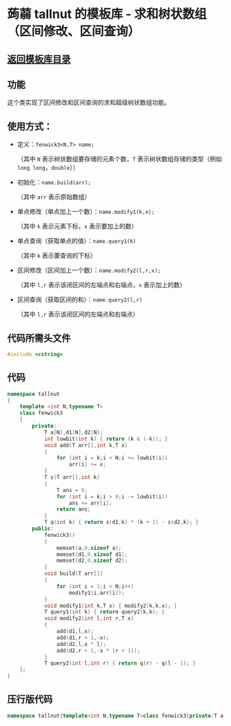 # 蒟蒻 tallnut 的模板库 - 求和树状数组（区间修改、区间查询）

## [返回模板库目录](https://tallnutliu.github.io/My-Blog/2025/02/15/My-Templates-(Chinese-version).html)

## 功能
这个类实现了区间修改和区间查询的求和超级树状数组功能。

## 使用方式：
- 定义：`fenwick3<N,T> name;`
  
  （其中 `N` 表示树状数组要存储的元素个数，`T` 表示树状数组存储的类型（例如 `long long`，`double`））
  
- 初始化：`name.build(arr);`
  
  （其中 `arr` 表示原始数组）
  
- 单点修改（单点加上一个数）：`name.modify1(k,x);`
  
  （其中 `k` 表示元素下标，`x` 表示要加上的数）
  
- 单点查询（获取单点的值）：`name.query1(k)`

  （其中 `k` 表示要查询的下标）
  
- 区间修改（区间加上一个数）：`name.modify2(l,r,x);`
  
  （其中 `l,r` 表示该闭区间的左端点和右端点，`x` 表示加上的数）
  
- 区间查询（获取区间的和）：`name.query2(l,r)`
  
  （其中 `l,r` 表示该闭区间的左端点和右端点）

## 代码所需头文件
```cpp
#include <cstring>
```

## 代码
```cpp
namespace tallnut
{
	template <int N,typename T>
	class fenwick3
	{
		private:
			T a[N],d1[N],d2[N];
			int lowbit(int k) { return (k & (-k)); }
			void add(T arr[],int k,T x)
			{
				for (int i = k;i < N;i += lowbit(i))
					arr[i] += x;
			}
			T s(T arr[],int k)
			{
				T ans = 0;
				for (int i = k;i > 0;i -= lowbit(i))
					ans += arr[i];
				return ans;
			}
			T q(int k) { return s(d1,k) * (k + 1) - s(d2,k); }
		public:
			fenwick3()
			{
				memset(a,0,sizeof a);
				memset(d1,0,sizeof d1);
				memset(d2,0,sizeof d2);
			}
			void build(T arr[])
			{
				for (int i = 1;i < N;i++)
					modify1(i,arr[i]);
			}
			void modify1(int k,T x) { modify2(k,k,x); }
			T query1(int k) { return query2(k,k); }
			void modify2(int l,int r,T x)
			{
				add(d1,l,x);
				add(d1,r + 1,-x);
				add(d2,l,x * l);
				add(d2,r + 1,-x * (r + 1));
			}
			T query2(int l,int r) { return q(r) - q(l - 1); }
	};
}
```

## 压行版代码
```cpp
namespace tallnut{template<int N,typename T>class fenwick3{private:T a[N],d1[N],d2[N];int lowbit(int k){return(k&(-k));}void add(T arr[],int k,T x){for(int i=k;i<N;i+=lowbit(i))arr[i]+=x;}T s(T arr[],int k){T ans=0;for(int i=k;i>0;i-=lowbit(i))ans+=arr[i];return ans;}T q(int k){return s(d1,k)*(k+1)-s(d2,k);}public:fenwick3(){memset(a,0,sizeof a);memset(d1,0,sizeof d1);memset(d2,0,sizeof d2);}void build(T arr[]){for(int i=1;i<N;i++)modify1(i,arr[i]);}void modify1(int k,T x){modify2(k,k,x);}T query1(int k){return query2(k,k);}void modify2(int l,int r,T x){add(d1,l,x);add(d1,r+1,-x);add(d2,l,x*l);add(d2,r+1,-x*(r+1));}T query2(int l,int r){return q(r)-q(l-1);}};}
```
